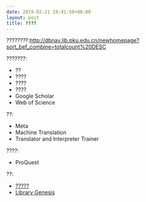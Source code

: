 ```yaml
---
date: 2019-02-21 19:41:50+08:00
layout: post
title: ????
---
```


????????:<http://dbnav.lib.pku.edu.cn/newhomepage?sort_bef_combine=totalcount%20DESC>

???????:

* ??
* ????
* ????
* ????
* Google Scholar
* Web of Science


??:

* Meta
* Machine Translation
* Translator and Interpreter Trainer

????:

* ProQuest

??:

* [?????](http://www.sslibrary.com/
)
* [Library Genesis](http://gen.lib.rus.ec/)






